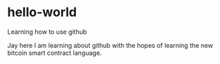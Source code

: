 # hello-world
Learning how to use github

Jay here I am learning about github with the hopes of learning the new bitcoin smart contract language.
